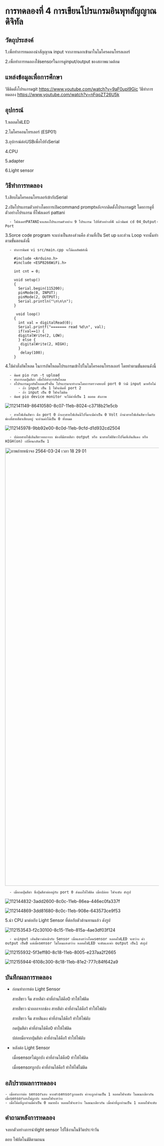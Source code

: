 # การทดลองที่ 4 การเขียนโปรแกรมอินพุทสัญญาณดิจิทัล
## วัตถุประสงค์
  
  1.เพื่อทำการทดลองนำสัญญาณ input จากภายนอกเข้ามาในไมโครคอนโทรลเลอร์
  
  2.เพื่อทำการทดลองใช้sensorในการดูinput/output ของสภาพแวดล้อม

## แหล่งข้อมูลเพื่อการศึกษา

  วิธีติดตั้งโปรแกรมgit https://www.youtube.com/watch?v=9aF0upI9Gic
  วิธีทำการทดลอง https://www.youtube.com/watch?v=nFqoZT26U5k
  
## อุปกรณ์
  
  1.หลอดไฟLED

  2.ไมโครคอนโทรเลอร์ (ESP01)

  3.อุปกรณ์ต่อUSBเพื่อไปยังSerial

  4.CPU

  5.adapter

  6.Light sensor

## วิธีทำการทดลอง

  1.เสียบไมโครคอนโทรเลอร์เข้ากับSerial
 
  2.เปิดโปรแกรมตัวอย่างโดยการเปิดcommand promptหลังจากติดตั้งโปรแกรมgit โดยการดูที่ตัวอย่างโปรแกรม ที่โฟลเดอร์ pattani
      
      - โฟล์เดอร์PATANIจะแสดงโปรแกรมตัวอย่าง 9 โปรแกรม ไปที่ตัวอย่างที่4 แล้วพิมพ์ cd 04_Output-Port
  
  3.Sorce code program จะแบ่งเป็นสองส่วนคือ ส่วนที่เป็น Set up และส่วน Loop จากนั้นทำตามขั้นตอนดังนี้

      - ทำการพิมพ์ vi src/main.cpp จะได้ผลลัพธ์ดังนี้
        
        #include <Arduino.h>
        #include <ESP8266WiFi.h>

        int cnt = 0;

        void setup()
        {
          Serial.begin(115200);
          pinMode(0, INPUT);
          pinMode(2, OUTPUT);
          Serial.println("\n\n\n");
        }
         
         void loop()
        {
          int val = digitalRead(0);
          Serial.printf("======= read %d\n", val);
          if(val==1) {
          digitalWrite(2, LOW);
          } else {
           digitalWrite(2, HIGH);
          }
           delay(100);
        }
      
  4.ใช้คำสั่งอัพโหลด ในการอัพโหลดโปรแกรมเข้าไปในไมโครคอนโทรลเลอร์ โดยทำตามขั้นตอนดังนี้

      - พิมพ์ pio run -t upload
      - ทำการกดปุ่มสีดำ เพื่อให้ทำการอัพโหลด
      - อโปรแกรมถูกอัพโหลดเสร็จสิ้น โปรแกรมจะทำงานโดยการตรวจสอบที่ port 0 ว่ามี input มาหรือไม่
          - ถ้า input เป็น 1 ไฟจะติดที่ port 2
          - ถ้า input เป็น 0 ไฟจะไม่ติด
      - พิมพ์ pio device monitor จะได้ค่าที่เป็น 1 ตลอด ดังภาพ
   ![112141149-86410580-8c07-11eb-8024-c3718b21e5cb](https://user-images.githubusercontent.com/80880050/112304375-ff0b9480-8ccf-11eb-8c6a-783c6dd610b3.jpg)
     
      - สายไฟเส้นสีขาว คือ port 0 ถ้าเอาสายไฟเส้นนี้ไปจิ้มจะมีค่าเป็น 0 Volt ถ้านำสายไฟเส้นสีขาวจิ้มกับช่องที่สายสีดำเสียบอยู่ จะอ่านค่าได้เป็น 0 ทั้งหมด
   ![112145978-9bb92e00-8c0d-11eb-9cfd-d1d932cd2504](https://user-images.githubusercontent.com/80880050/112304291-e7341080-8ccf-11eb-9412-95820614e55e.jpg)
 
      - ปล่อยสายไฟเส้นสีขาวออกจาก ช่องที่มีสายสีดำ output หรือ นำสายไฟสีขาวไปจิ้มที่เส้นสีแดง หรือ HIGH(on) เปลี่ยนกลับเป็น 1
   <img width="1433" alt="ภาพถ่ายหน้าจอ 2564-03-24 เวลา 18 29 01" src="https://user-images.githubusercontent.com/80880050/112303416-d6cf6600-8cce-11eb-92d9-58e35494845a.png">

      - เมื่อกดปุ่มสีดำ ซึ่งปุ่มสีดำต่ออยู่กับ port 0 ส่งผลให้ไฟติด เมื่อปล่อย ไฟจะดับ ดังรูป
   ![112144832-3add2600-8c0c-11eb-86ea-446ec0fa337f](https://user-images.githubusercontent.com/80880050/112304519-2a8e7f00-8cd0-11eb-9791-6615726d6d24.jpg)

   ![112144869-3dd81680-8c0c-11eb-908e-643573ce9f53](https://user-images.githubusercontent.com/80880050/112304760-72ada180-8cd0-11eb-890f-f48e32140a64.jpg)

  5.นำ CPU มาต่อกับ Light Sensor ที่ต่อกับตัวต้านทานแล้ว ดังรูป
  
  ![112153543-f2c30100-8c15-11eb-815a-4ae3df03f124](https://user-images.githubusercontent.com/80880050/112304935-ac7ea800-8cd0-11eb-88f6-6375ab9f45b1.jpg)

      - นำinput เส้นสีขาวต่อเข้ากับ Sensor เมื่อแสงสว่างโดนsensor หลอดไฟLED จะสว่าง ค่า output เป็น0 แต่เมื่อsensor ไม่โดนแสงสว่าง หลอดไฟLED จะดับและค่า output เป็น1 ดังรูป
![112155932-5f3eff80-8c18-11eb-8005-e237aa2f2665](https://user-images.githubusercontent.com/80880050/112306500-70e4dd80-8cd2-11eb-8711-b99ec7f4d025.jpg)
  
![112155944-6108c300-8c18-11eb-81e2-777c84f642a9](https://user-images.githubusercontent.com/80880050/112307008-02ece600-8cd3-11eb-95fc-bda492e8d995.jpg)

## บันทึกผลการทดลอง

   - ก่อนทำการต่อ Light Sensor
      
      สายสีขาว จิ้ม สายสีดำ ค่าที่อ่านได้คือ0 ทำให้ไฟติด
      
      สายสีขาว นำออกจากช่อง สายสีดำ	ค่าที่อ่านได้คือ1 ทำให้ไฟดับ
      
      สายสีขาว จิ้ม สายสีแดง	ค่าที่อ่านได้คือ1	ทำให้ไฟดับ
      
      กดปุ่มสีดำ	ค่าที่อ่านได้คือ0	ทำให้ไฟติด
    
      ปล่อยมือจากปุ่มสีดำ	ค่าที่อ่านได้คือ1	ทำให้ไฟดับ
      
   - หลังต่อ Light Sensor
   
      เมื่อsensorไม่ถูกบัง	ค่าที่อ่านได้คือ0	ทำให้ไฟติด
      
      เมื่อsensorถูกบัง	ค่าที่อ่านได้คือ1	ทำให้ไฟไม่ติด
      
 ## อภิปรายผลการทดลอง
 
    - เมื่อทำการต่อ sensorแสง หากตัวsensorถูกบดบัง ค่าจะถูกอ่านเป็น 1 หลอดไฟจะดับ ในขณะเดียวกัน เมื่อsensorแสงไม่ถูกบัง หลอดไฟจะสว่าง
    - เมื่อโค้ดที่ถูกอ่านมีค่าเป็น 0 หมายถึง หลอดไฟจะสว่าง ในขณะเดียวกัน เมื่อค่าที่ถูกอ่านเป็น 1 หลอดไฟจะดับ

## คำถามหลังการทดลอง

  จงยกตัวอย่างการนำlight sensor ไปใช้งานในชีวิตประจำวัน
  
  ตอบ  ไฟอัตโนมัติตามถนน

  
            
